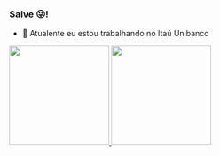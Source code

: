 ### Salve 😜!

- 🔭 Atualente eu estou trabalhando no Itaú Unibanco

<div align="left">
  <a href="https://github.com/king-gus">
  <img height="180em" src="https://github-readme-stats.vercel.app/api?username=king-gus&show_icons=true&theme=dracula&include_all_commits=true&count_private=true"/>
  <img height="180em" src="https://github-readme-stats.vercel.app/api/top-langs/?username=king-gus&layout=compact&langs_count=7&theme=dracula"/>
</div>
  


<!--
**king-gus/king-gus** is a ✨ _special_ ✨ repository because its `README.md` (this file) appears on your GitHub profile.

Here are some ideas to get you started:

- 🔭 I’m currently working on ...
- 🌱 I’m currently learning ...
- 👯 I’m looking to collaborate on ...
- 🤔 I’m looking for help with ...
- 💬 Ask me about ...
- 📫 How to reach me: ...
- 😄 Pronouns: ...
- ⚡ Fun fact: ...
-->

